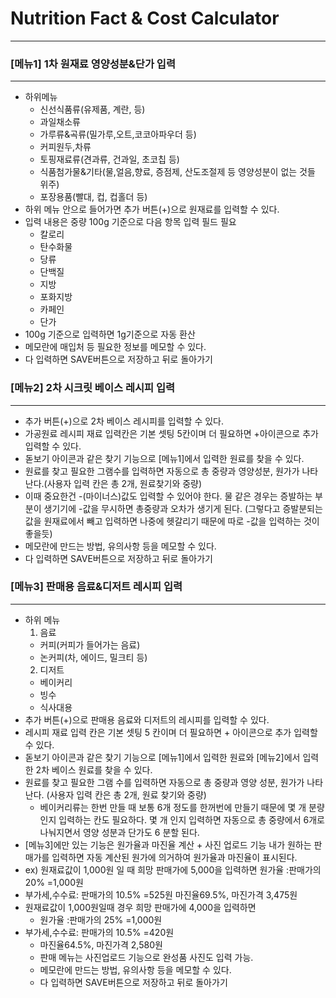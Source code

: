 # Nutrition Fact & Cost Calculator

---

### [메뉴1] 1차 원재료 영양성분&단가 입력

---
- 하위메뉴
  - 신선식품류(유제품, 계란, 등)
  - 과일채소류
  - 가루류&곡류(밀가루,오트,코코아파우더 등)
  - 커피원두,차류
  - 토핑재료류(견과류, 건과일, 초코칩 등)
  - 식품첨가물&기타(물,얼음,향료, 증점제, 산도조절제 등 영양성분이 없는 것들 위주)
  - 포장용품(빨대, 컵, 컵홀더 등)
- 하위 메뉴 안으로 들어가면 추가 버튼(+)으로 원재료를 입력할 수 있다.
- 입력 내용은 중량 100g 기준으로 다음 항목 입력 필드 필요
  - 칼로리
  - 탄수화물
  - 당류
  - 단백질
  - 지방
  - 포화지방
  - 카페인
  - 단가
- 100g 기준으로 입력하면 1g기준으로 자동 환산
- 메모란에 매입처 등 필요한 정보를 메모할 수 있다.
- 다 입력하면 SAVE버튼으로 저장하고 뒤로 돌아가기

### [메뉴2] 2차 시크릿 베이스 레시피 입력

---

- 추가 버튼(+)으로 2차 베이스 레시피를 입력할 수 있다.
- 가공원료 레시피 재료 입력칸은 기본 셋팅 5칸이며 더 필요하면 +아이콘으로 추가 입력할 수 있다.
- 돋보기 아이콘과 같은 찾기 기능으로 [메뉴1]에서 입력한 원료를 찾을 수 있다.
- 원료를 찾고 필요한 그램수를 입력하면 자동으로 총 중량과 영양성분, 원가가 나타난다.(사용자 입력 칸은 총 2개, 원료찾기와 중량)
- 이때 중요한건 -(마이너스)값도 입력할 수 있어야 한다. 물 같은 경우는 증발하는 부분이 생기기에 -값을 무시하면 총중량과 오차가 생기게 된다.
  (그렇다고 증발분되는 값을 원재료에서 빼고 입력하면 나중에 헷갈리기 때문에 따로 -값을 입력하는 것이 좋을듯)
- 메모란에 만드는 방법, 유의사항 등을 메모할 수 있다.
- 다 입력하면 SAVE버튼으로 저장하고 뒤로 돌아가기

### [메뉴3] 판매용 음료&디저트 레시피 입력

---

- 하위 메뉴
  1. 음료
    - 커피(커피가 들어가는 음료)
    - 논커피(차, 에이드, 밀크티 등)
  2. 디저트
    - 베이커리
    - 빙수
    - 식사대용
- 추가 버튼(+)으로 판매용 음료와 디저트의 레시피를 입력할 수 있다.
- 레시피 재료 입력 칸은 기본 셋팅 5 칸이며 더 필요하면 + 아이콘으로 추가 입력할 수 있다.
- 돋보기 아이콘과 같은 찾기 기능으로 [메뉴1]에서 입력한 원료와 [메뉴2]에서 입력한 2차 베이스 원료를 찾을 수 있다.
- 원료를 찾고 필요한 그램 수를 입력하면 자동으로 총 중량과 영양 성분, 원가가 나타난다. (사용자 입력 칸은 총 2개, 원료 찾기와 중량)
  - 베이커리류는 한번 만들 때 보통 6개 정도를 한꺼번에 만들기 때문에 몇 개 분량인지 입력하는 칸도 필요하다. 몇 개 인지 입력하면 자동으로 총 중량에서 6개로 나눠지면서 영양 성분과 단가도 6 분할 된다.
- [메뉴3]에만 있는 기능은 원가율과 마진율 계산 + 사진 업로드 기능
  내가 원하는 판매가를 입력하면 자동 계산된 원가에 의거하여 원가율과 마진율이 표시된다.
- ex) 원재료값이 1,000원 일 때 희망 판매가에 5,000을 입력하면
  원가율 :판매가의 20% =1,000원
- 부가세,수수료: 판매가의 10.5% =525원
  마진율69.5%, 마진가격 3,475원
- 원재료값이 1,000원일때 경우 희망 판매가에 4,000을 입력하면
  - 원가율 :판매가의 25% =1,000원
- 부가세,수수료: 판매가의 10.5% =420원
  - 마진율64.5%, 마진가격 2,580원
  - 판매 메뉴는 사진업로드 기능으로 완성품 사진도 입력 가능.
  - 메모란에 만드는 방법, 유의사항 등을 메모할 수 있다.
  - 다 입력하면 SAVE버튼으로 저장하고 뒤로 돌아가기
